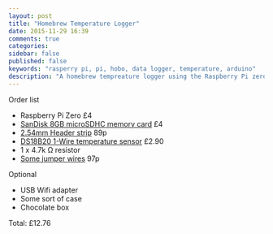 ```yaml
---
layout: post
title: "Homebrew Temperature Logger"
date: 2015-11-29 16:39
comments: true
categories: 
sidebar: false
published: false
keywords: "rasperry pi, pi, hobo, data logger, temperature, arduino"
description: "A homebrew tempreature logger using the Raspberry Pi zero for $10"
---
```


Order list

* Raspberry Pi Zero     £4
* [SanDisk 8GB microSDHC memory card](http://www.amazon.co.uk/gp/product/B013UDL5V6/ref=as_li_tl?ie=UTF8&camp=1634&creative=19450&creativeASIN=B013UDL5V6&linkCode=as2&tag=baddotrobotco-21)    £4
* [2.54mm Header strip](http://www.amazon.co.uk/gp/product/B00OVPHETK/ref=as_li_tl?ie=UTF8&camp=1634&creative=19450&creativeASIN=B00OVPHETK&linkCode=as2&tag=baddotrobotco-21)   89p
* [DS18B20 1-Wire temperature sensor](http://www.amazon.co.uk/gp/product/B00HCB8GLU/ref=as_li_tl?ie=UTF8&camp=1634&creative=19450&creativeASIN=B00HCB8GLU&linkCode=as2&tag=baddotrobotco-21)    £2.90
* 1 x 4.7k Ω resistor
* [Some jumper wires](http://www.amazon.co.uk/gp/product/B00ATMHU52/ref=as_li_tl?ie=UTF8&camp=1634&creative=19450&creativeASIN=B00ATMHU52&linkCode=as2&tag=baddotrobotco-21)    97p

Optional

* USB Wifi adapter
* Some sort of case
* Chocolate box 

Total:  £12.76


